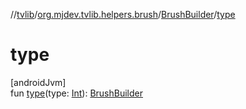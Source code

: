 //[tvlib](../../../index.md)/[org.mjdev.tvlib.helpers.brush](../index.md)/[BrushBuilder](index.md)/[type](type.md)

# type

[androidJvm]\
fun [type](type.md)(type: [Int](https://kotlinlang.org/api/latest/jvm/stdlib/kotlin/-int/index.html)): [BrushBuilder](index.md)
